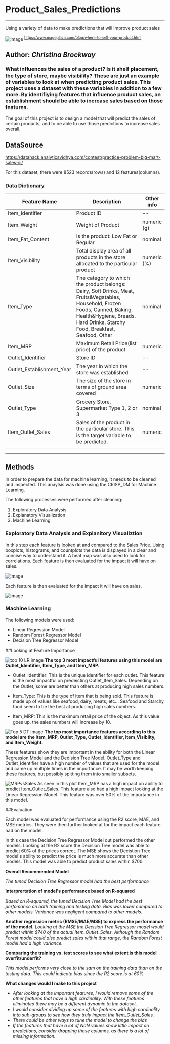 # Product_Sales_Predictions
----------------------------------------------------------------------------
Using a variety of data to make predictions that will improve product sales 

![image](https://github.com/SeeBee8/Product_Sales_Predictions/assets/141530991/8affcf03-e60d-450d-9467-cec5d0190dcf)
<sup>https://www.mageplaza.com/blog/where-to-sell-your-product.html</sup>

Author:  *Christina Brockway*
--------------------------------------------------------------------------------------------------
### What influences the sales of a product?  Is it shelf placement, the type of store, maybe visibility?  These are just an example of variables to look at when predicting product sales.  This project uses a dataset with these variables in addition to a few more.  By identifiying features that influence product sales, an establishment should be able to increase sales based on those features.  

The goal of this project is to design a model that will predict the sales of certain products, and to be able to use those predictions to increase sales overall.

## DataSource
https://datahack.analyticsvidhya.com/contest/practice-problem-big-mart-sales-iii/

For this dataset, there were 8523 records(rows) and 12 features(columns).

### Data Dictionary
| **Feature Name**          | **Description**                                                                                                                                                                                               | **Other info** |
|---------------------------|---------------------------------------------------------------------------------------------------------------------------------------------------------------------------------------------------------------|----------------|
| Item_Identifier           | Product ID                                                                                                                                                                                                    | --             |
| Item_Weight               | Weight of Product                                                                                                                                                                                             | numeric (g)    |
| Item_Fat_Content          | Is the product: Low Fat or Regular                                                                                                                                                                            | nominal        |
| Item_Visibility           | Total display area of all products in the store allocated to the particular product                                                                                                                           | numeric (%)    |
| Item_Type                 | The category to which the product belongs: Dairy, Soft Drinks, Meat, Fruits&Vegatables, Household, Frozen Foods, Canned, Baking, Health&Hygiene, Breads, Hard Drinks, Starchy Food, Breakfast, Seafood, Other | nominal        |
| Item_MRP                  | Maximum Retail Price(list price) of the product                                                                                                                                                               | numeric        |
| Outlet_Identifier         | Store ID                                                                                                                                                                                                      | --             |
| Outlet_Establishment_Year | The year in which the store was established                                                                                                                                                                   | --             |
| Outlet_Size               | The size of the store in terms of ground area covered                                                                                                                                                         | numeric        |
| Outlet_Type               | Grocery Store, Supermarket Type 1, 2 or 3                                                                                                                                                                     | nominal        |
| Item_Outlet_Sales         | Sales of the product in the particular store.  This is the target variable to be predicted.                                                                                                                   | numeric        |
|                           |                                                                                                                                                                                                               |                |



-----------------------------------------------------------------------------------------------

## Methods
In order to prepare the data for machine learning, it needs to be cleaned and inspected. This anaylsis was done using the CRISP_DM for Machine Learning.  

The following processes were performed after cleaning:
1.  Exploratory Data Analysis
2.  Explanatory Visualization
3.  Machine Learning

### Exploratory Data Analysis and Explanitory Visualiztion
In this step each feature is looked at and compared to the Sales Price.  Using boxplots, histograms, and countplots the data is displayed in a clear and concise way to understand it. A heat map was also used to look for correlations.  Each feature is then evaluated for the impact it will have on sales.

![image](https://github.com/SeeBee8/Product_Sales_Predictions/assets/141530991/e4b7c8e8-a6e7-45f7-a8f1-81bc8494fa7d)


Each feature is then evaluated for the impact it will have on sales.

![image](https://github.com/SeeBee8/Product_Sales_Predictions/assets/141530991/15ee170c-9ce9-4318-aba9-3fdc2504ad62)

### Machine Learning
The following models were used:
-  Linear Regression Model
-  Random Forest Regressor Model
-  Decision Tree Regressor Model

##Looking at Feature Importance

![top 10 LR image](https://github.com/SeeBee8/Product_Sales_Predictions/assets/141530991/56d70290-9e48-45b3-a070-877483a69b6f)
**The top 3 most impactful features using this model are Outlet_Identifier, Item_Type, and Item_MRP.**

  -  Outlet_Identifier: This is the unique identifier for each outlet. This feature is the most impactful on predeicting Outlet_Item_Sales. Depending on the Outlet, some are better than others at producing high sales numbers.

  -  Item_Type: This is the type of item that is being sold. This feature is made up of values like seafood, dairy, meats, etc... Seafood and Starchy food seem to be the best at producing high sales numbers.

  -  Item_MRP: This is the maximum retail price of the object. As this value goes up, the sales numbers will increase by 10.

![Top 5 DT image](https://github.com/SeeBee8/Product_Sales_Predictions/assets/141530991/2fce6414-862c-4508-96ab-89bfcb7b8610)
**The top most importance features according to this model are the Item_MRP, Outlet_Type, Outlet_Identifier, Item_Visibilty, and Item_Weight.**

These features show they are important in the ability for both the Linear Regression Model and the Dedision Tree Model.  Outlet_Type and Outlet_Identifier have a high number of values that are used for the model and came up multiple times in the importance.  It may be worth keeping these features, but possibly spitting them into smaller subsets.

![MRPvsSales](https://github.com/SeeBee8/Product_Sales_Predictions/assets/141530991/b27eb9c9-24ae-4dd5-8dcd-424918c119b2)
As seen in this plot Item_MRP has a high impact on ability to predict Item_Outlet_Sales.  This feature also had a high impact looking at the Linear Regression Model.  This feature was over 50% of the importance in this model.  

##Evaluation

Each model was evaluated for performance using the R2 score, MAE, and MSE metrics. They were then further looked at for the impact each feature had on the model.

In this case the Decision Tree Regressor Model out performed the other models.  Looking at the R2 score the Decision Tree model was able to predict 60%  of the  prices correct. The MSE shows the Decistion Tree model's ability to predict the price is much more accurate than other models.  This model was able to predict product sales within $700. 

**Overall Recommended Model**

*The tuned Decision Tree Regressor model had the best performance*

**Interprertation of model's performance based on R-squared**

*Based on R-squared, the tuned Decision Tree Model had the best perfomance on both training and testing data. Bias was lower compared to other models. Variance was negligent compared to other models.*

**Another regression metric (RMSE/MAE/MSE) to express the performance of the model.**
*Looking at the MSE the Decision Tree Regressor model would predict within  $740 of the actual Item_Outlet_Sales.  Although the Random Forest model could also predict sales within that range, the Random Forest model had a high variance.*

**Comparing the training vs. test scores to see what extent is this model overfit/underfit?**

*This model performs very close to the sam  on the training data than on the testing data. This could indicate bias since the R2 score is at 60%*

**What changes would I make to this project**

  - *After looking at the important features, I would remove some of the other features that have a high cardinality.  With these features eliminated there may be a different dynamic to the dataset.*  
  - *I would consider dividing up some of the features with high cardinality into sub-groups to see how they truly impact the Item_Outlet_Sales.*
  - *There could be other ways to tune the model to change the bias*
  - *If the features that have a lot of NaN values show little impact on predictions, consider dropping those columns, as there is a lot of missing information.*


